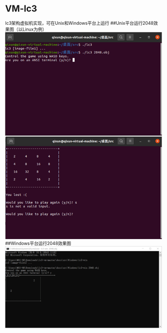 # VM-lc3
lc3架构虚拟机实现，可在Unix和Windows平台上运行
##Unix平台运行2048效果图（以Linux为例）
![1](https://github.com/haomingdouranggouqil/VM-lc3/blob/main/img/1.png)
![2](https://github.com/haomingdouranggouqil/VM-lc3/blob/main/img/2.png)
##Windows平台运行2048效果图
![3](https://github.com/haomingdouranggouqil/VM-lc3/blob/main/img/3.png)

